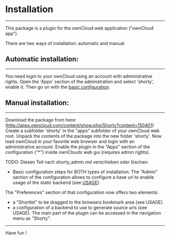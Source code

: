 # Installation
-----

This package is a plugin for the ownCloud web application ("ownCloud app").


There are two ways of installation: automatic and manual


## Automatic installation:
-----
You need login to your ownCloud using an account with administrative rights.
Open the 'Apps' section of the adminstration and select 'shorty', enable it.
Then go on with the [basic configuration](configuration.md).


## Manual installation:
-----
Download the package from here:
(http://apps.owncloud.com/content/show.php/Shorty?content=150401)
Create a subfolder 'shorty' in the "apps" subfolder of your ownCloud web root.
Unpack the contents of the package into the new folder 'shorty'.
Now load ownCloud in your favorite web browser and login with an administrative
account.
Enable the plugin in the "Apps" section of the configuration ("*") inside
ownClouds web gui (requires admin rights).


TODO: Diesen Teil nach shorty_admin.md verschieben oder löschen:
* Basic configuration steps for BOTH types of installation:
The "Admin" section of the configuration allows to configure a base url to
enable usage of the static backend (see [USAGE](shorty_usage.md)).

The "Preferences" section of that configuration now offers two elements:
- a "Shortlet" to be dragged to the browsers bookmark area (see USAGE).
- a configuration of a backend to use to generate source urls (see USAGE).
The main part of the plugin can be accessed in the navigation menu as "Shorty".


***
Have fun !
